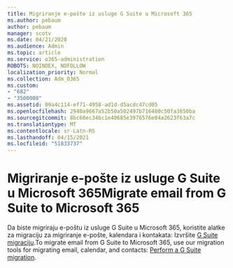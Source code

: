 ```yaml
---
title: Migriranje e-pošte iz usluge G Suite u Microsoft 365
ms.author: pebaum
author: pebaum
manager: scotv
ms.date: 04/21/2020
ms.audience: Admin
ms.topic: article
ms.service: o365-administration
ROBOTS: NOINDEX, NOFOLLOW
localization_priority: Normal
ms.collection: Adm_O365
ms.custom:
- "682"
- "3500008"
ms.assetid: 09a4c114-ef71-4958-ad1d-d5acdc47cd05
ms.openlocfilehash: 2940a9667a52b50a502497b716480c50fa3850ba
ms.sourcegitcommit: 8bc60ec34bc1e40685e3976576e04a2623f63a7c
ms.translationtype: MT
ms.contentlocale: sr-Latn-RS
ms.lasthandoff: 04/15/2021
ms.locfileid: "51833737"
---
```

# <a name="migrate-email-from-g-suite-to-microsoft-365"></a><span data-ttu-id="07b99-102">Migriranje e-pošte iz usluge G Suite u Microsoft 365</span><span class="sxs-lookup"><span data-stu-id="07b99-102">Migrate email from G Suite to Microsoft 365</span></span>

<span data-ttu-id="07b99-103">Da biste migriraju e-poštu iz usluge G Suite u Microsoft 365, koristite alatke za migraciju za migriranje e-pošte, kalendara i kontakata: Izvršite [G Suite migraciju](https://docs.microsoft.com/Exchange/mailbox-migration/perform-g-suite-migration).</span><span class="sxs-lookup"><span data-stu-id="07b99-103">To migrate email from G Suite to Microsoft 365, use our migration tools for migrating email, calendar, and contacts: [Perform a G Suite migration](https://docs.microsoft.com/Exchange/mailbox-migration/perform-g-suite-migration).</span></span>
  